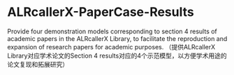 # ALRcallerX-PaperCase-Results
Provide four demonstration models corresponding to section 4 results of academic papers in the ALRcallerX Library, to facilitate the reproduction and expansion of research papers for academic purposes. （提供ALRcallerX Library对应学术论文的Section 4 results对应的4个示范模型，以方便学术用途的论文复现和拓展研究）
